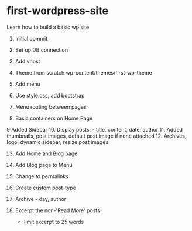 # first-wordpress-site
Learn how to build a basic wp site


1. Initial commit
2. Set up DB connection
3. Add vhost

4. Theme from scratch wp-content/themes/first-wp-theme
5. Add menu
6. Use style.css, add bootstrap
7. Menu routing between pages
8. Basic containers on Home Page

9 Added Sidebar
10. Display posts: - title, content, date, author
11. Added thumbnails, post images, default post image if none attached
12. Archives, logo, dynamic sidebar, resize post images

13. Add Home and Blog page
14. Add Blog page to Menu
15. Change to permalinks
16. Create custom post-type

17. Archive - day, author
18. Excerpt the non-'Read More' posts
    - limit excerpt to 25 words